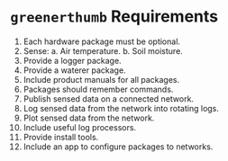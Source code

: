 # `greenerthumb` Requirements

1. Each hardware package must be optional.
2. Sense:
    a. Air temperature.
    b. Soil moisture.
3. Provide a logger package.
4. Provide a waterer package.
5. Include product manuals for all packages.
6. Packages should remember commands.
7. Publish sensed data on a connected network.
9. Log sensed data from the network into rotating logs.
9. Plot sensed data from the network.
10. Include useful log processors.
11. Provide install tools.
12. Include an app to configure packages to networks.
